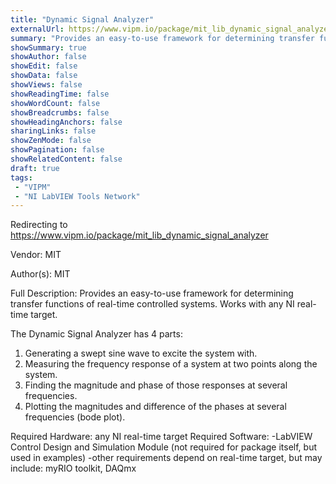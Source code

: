 ```yaml
---
title: "Dynamic Signal Analyzer"
externalUrl: https://www.vipm.io/package/mit_lib_dynamic_signal_analyzer
summary: "Provides an easy-to-use framework for determining transfer functions of real-time controlled systems."
showSummary: true
showAuthor: false
showEdit: false
showData: false
showViews: false
showReadingTime: false
showWordCount: false
showBreadcrumbs: false
showHeadingAnchors: false
sharingLinks: false
showZenMode: false
showPagination: false
showRelatedContent: false
draft: true
tags:
 - "VIPM"
 - "NI LabVIEW Tools Network"
---
```


Redirecting to https://www.vipm.io/package/mit_lib_dynamic_signal_analyzer

Vendor: MIT

Author(s): MIT
 
Full Description:
Provides an easy-to-use framework for determining transfer functions of real-time controlled systems. Works with any NI real-time target.

The Dynamic Signal Analyzer has 4 parts:
1. Generating a swept sine wave to excite the system with.
2. Measuring the frequency response of a system at two points along the system.
3. Finding the magnitude and phase of those responses at several frequencies.
4. Plotting the magnitudes and difference of the phases at several frequencies (bode plot).

Required Hardware: any NI real-time target
Required Software: 
-LabVIEW Control Design and Simulation Module (not required for package itself, but used in examples)
-other requirements depend on real-time target, but may include: myRIO toolkit, DAQmx